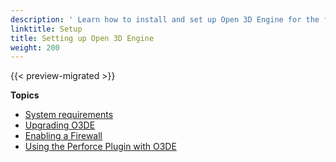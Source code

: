 ```yaml
---
description: ' Learn how to install and set up Open 3D Engine for the first time. '
linktitle: Setup
title: Setting up Open 3D Engine
weight: 200
---
```


{{< preview-migrated >}}

**Topics**

+ [System requirements](requirements.md)
+ [Upgrading O3DE](upgrading.md)
+ [Enabling a Firewall](firewall.md)
+ [Using the Perforce Plugin with O3DE](perforce-plugin.md)

